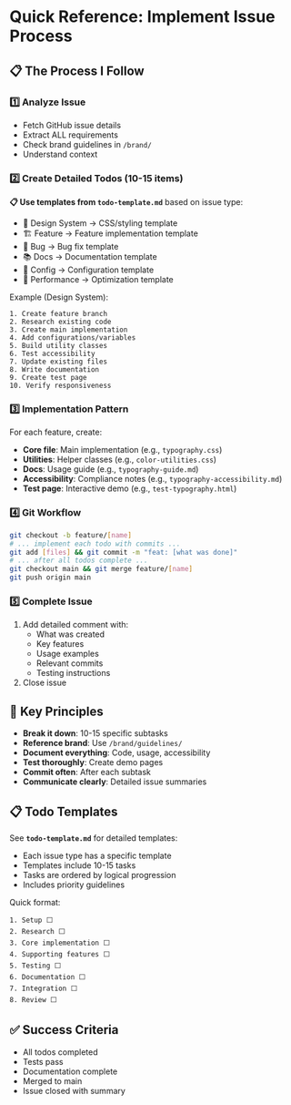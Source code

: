 # Quick Reference: Implement Issue Process

## 📋 The Process I Follow

### 1️⃣ Analyze Issue
- Fetch GitHub issue details
- Extract ALL requirements
- Check brand guidelines in `/brand/`
- Understand context

### 2️⃣ Create Detailed Todos (10-15 items)
**📋 Use templates from `todo-template.md`** based on issue type:
- 🎨 Design System → CSS/styling template
- 🏗️ Feature → Feature implementation template
- 🐛 Bug → Bug fix template
- 📚 Docs → Documentation template
- 🔧 Config → Configuration template
- 🎯 Performance → Optimization template

Example (Design System):
```
1. Create feature branch
2. Research existing code
3. Create main implementation
4. Add configurations/variables
5. Build utility classes
6. Test accessibility
7. Update existing files
8. Write documentation
9. Create test page
10. Verify responsiveness
```

### 3️⃣ Implementation Pattern
For each feature, create:
- **Core file**: Main implementation (e.g., `typography.css`)
- **Utilities**: Helper classes (e.g., `color-utilities.css`)
- **Docs**: Usage guide (e.g., `typography-guide.md`)
- **Accessibility**: Compliance notes (e.g., `typography-accessibility.md`)
- **Test page**: Interactive demo (e.g., `test-typography.html`)

### 4️⃣ Git Workflow
```bash
git checkout -b feature/[name]
# ... implement each todo with commits ...
git add [files] && git commit -m "feat: [what was done]"
# ... after all todos complete ...
git checkout main && git merge feature/[name]
git push origin main
```

### 5️⃣ Complete Issue
1. Add detailed comment with:
   - What was created
   - Key features
   - Usage examples
   - Relevant commits
   - Testing instructions
2. Close issue

## 🎯 Key Principles

- **Break it down**: 10-15 specific subtasks
- **Reference brand**: Use `/brand/guidelines/`
- **Document everything**: Code, usage, accessibility
- **Test thoroughly**: Create demo pages
- **Commit often**: After each subtask
- **Communicate clearly**: Detailed issue summaries

## 📋 Todo Templates
See **`todo-template.md`** for detailed templates:
- Each issue type has a specific template
- Templates include 10-15 tasks
- Tasks are ordered by logical progression
- Includes priority guidelines

Quick format:
```
1. Setup ⬜
2. Research ⬜
3. Core implementation ⬜
4. Supporting features ⬜
5. Testing ⬜
6. Documentation ⬜
7. Integration ⬜
8. Review ⬜
```

## ✅ Success Criteria
- All todos completed
- Tests pass
- Documentation complete
- Merged to main
- Issue closed with summary